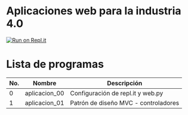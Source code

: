 # Aplicaciones web para la industria 4.0
[![Run on Repl.it](https://repl.it/badge/github/jopadu/Aplicaciones_Web_Para_I4.0)](https://repl.it/github/jopadu/Aplicaciones_Web_Para_I4.0)

# Lista de programas

| No. | Nombre | Descripción |
| --- | --- | --- |
| 0 | aplicacion_00 | Configuración de repl.it y web.py |
| 1 | aplicacion_01 | Patrón de diseño MVC - controladores |